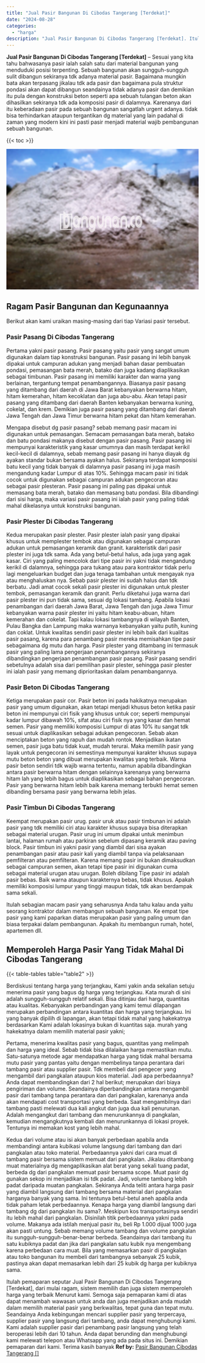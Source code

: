 ```yaml
---
title: "Jual Pasir Bangunan Di Cibodas Tangerang [Terdekat]"
date: "2024-08-28"
categories: 
  - "harga"
description: "Jual Pasir Bangunan Di Cibodas Tangerang [Terdekat]. Itulah pemaparan seputar Jual Pasir Bangunan Di Cibodas Tangerang [Terdekat], dari mulai ragam, sistem..."
---
```


**Jual Pasir Bangunan Di Cibodas Tangerang \[Terdekat\]** – Sesuai yang kita tahu bahwasanya pasir ialah salah satu dari material bangunan yang menduduki posisi terpenting. Sebuah bangunan akan sungguh-sungguh sulit dibangun sekiranya tdk adanya material pasir. Bagaimana mungkin bata akan terpasang jikalau tdk ada pasir dan bagaimana pula struktur pondasi akan dapat dibangun seandainya tidak adanya pasir dan demikian itu pula dengan konstruksi beton seperti apa sebuah tulangan beton akan dihasilkan sekiranya tdk ada komposisi pasir di dalamnya. Karenanya dari itu keberadaan pasir pada sebuah bangunan sangatlah urgent adanya. tidak bisa terhindarkan ataupun tergantikan dg material yang lain padahal di zaman yang modern kini ini pasti pasir menjadi material wajib pembangunan sebuah bangunan.

{{< toc >}}

![Jual Pasir Bangunan Di Cibodas Tangerang [Terdekat]](/images/jual-pasir-bangunan-13.png)

## Ragam Pasir Bangunan dan Kegunaannya

Berikut akan kami uraikan masing-masing dari tiap Variasi pasir tersebut.

### Pasir Pasang Di Cibodas Tangerang

Pertama yakni pasir pasang. Pasir pasang yaitu pasir yang sangat umum digunakan dalam tiap konstruksi bangunan. Pasir pasang ini lebih banyak dipakai untuk campuran adukan yang menjadi bahan dasar pembuatan pondasi, pemasangan bata merah, batako dan juga kadang diaplikasikan sebagai timbunan. Pasir pasang ini memiliki karakter dan warna yang berlainan, tergantung tempat penambangannya. Biasanya pasir pasang yang ditambang dari daerah di Jawa Barat kebanyakan berwarna hitam, hitam kemerahan, hitam kecoklatan dan juga abu-abu. Akan tetapi pasir pasang yang ditambang dari daerah Banten kebanyakan berwarna kuning, cokelat, dan krem. Demikian juga pasir pasang yang ditambang dari daerah Jawa Tengah dan Jawa Timur berwarna hitam pekat dan hitam kemerahan.

Mengapa disebut dg pasir pasang? sebab memang pasir macam ini digunakan untuk pemasangan. Semacam pemasangan bata merah, batako dan batu pondasi makanya disebut dengan pasir pasang. Pasir pasang ini mempunyai karakteristik yang kasar umumnya dan masih terdapat kerikil kecil-kecil di dalamnya, sebab memang pasir pasang ini hanya diayak dg ayakan standar bukan bersama ayakan halus. Sekiranya terdapat komposisi batu kecil yang tidak banyak di dalamnya pasir pasang ini juga masih mengandung kadar Lumpur di atas 10%. Sehingga macam pasir ini tidak cocok untuk digunakan sebagai campuran adukan pengecoran atau sebagai pasir plesteran. Pasir pasang ini paling pas dipakai untuk memasang bata merah, batako dan memasang batu pondasi. Bila dibandingi dari sisi harga, maka variasi pasir pasang ini ialah pasir yang paling tidak mahal dikelasnya untuk konstruksi bangunan.

### Pasir Plester Di Cibodas Tangerang

Kedua merupakan pasir plester. Pasir plester ialah pasir yang dipakai khusus untuk memplester tembok atau digunakan sebagai campuran adukan untuk pemasangan keramik dan granit. karakteristik dari pasir plester ini juga tdk sama. Ada yang betul-betul halus, ada juga yang agak kasar. Ciri yang paling mencolok dari tipe pasir ini yakni tidak mengandung kerikil di dalamnya, sehingga para tukang atau para kontraktor tidak perlu lagi mengeluarkan budget dan juga tenaga tambahan untuk mengayak nya atau menghaluskan nya. Sebab pasir plester ini sudah halus dan tdk berbatu. Jadi amat cocok sekali pasir plester ini digunakan untuk plester tembok, pemasangan keramik dan granit. Perlu diketahui juga warna dari pasir plester ini pun tidak sama, sesuai dg lokasi tambang. Apabila lokasi penambangan dari daerah Jawa Barat, Jawa Tengah dan juga Jawa Timur kebanyakan warna pasir plester ini yaitu hitam keabu-abuan, hitam kemerahan dan cokelat. Tapi kalau lokasi tambangnya di wilayah Banten, Pulau Bangka dan Lampung maka warnanya kebanyakan yaitu putih, kuning dan coklat. Untuk kwalitas sendiri pasir plester ini lebih baik dari kualitas pasir pasang, karena para penambang pasir mereka memisahkan tipe pasir sebagaimana dg mutu dan harga. Pasir plester yang ditambang ini termasuk pasir yang paling lama pengerjaan penambangannya sekiranya dibandingkan pengerjaan penambangan pasir pasang. Pasir pasang sendiri sebetulnya adalah sisa dari pemilihan pasir plester, sehingga pasir plester ini ialah pasir yang memang diprioritaskan dalam penambangannya.

### Pasir Beton Di Cibodas Tangerang

Ketiga merupakan pasir cor. Pasir beton ini pada hakikatnya merupakan pasir yang umum digunakan, akan tetapi menjadi khusus beton ketika pasir beton ini mempunyai ciri fisik yang khusus untuk cor; seperti mempunyai kadar lumpur dibawah 10%, sifat atau ciri fisik nya yang kasar dan hemat semen. Pasir yang memiliki komposisi Lumpur di atas 10% itu sangat tdk sesuai untuk diaplikasikan sebagai adukan pengecoran. Sebab akan menciptakan beton yang rapuh dan mudah rontok. Menjadikan ikatan semen, pasir juga batu tidak kuat, mudah terurai. Maka memilih pasir yang layak untuk pengecoran ini semestinya mempunyai karakter khusus supaya mutu beton beton yang dibuat merupakan kwalitas yang terbaik. Warna pasir beton sendiri tdk wajib warna tertentu, namun apabila dibandingkan antara pasir berwarna hitam dengan selainnya karenanya yang berwarna hitam lah yang lebih bagus untuk diaplikasikan sebagai bahan pengecoran. Pasir yang berwarna hitam lebih baik karena memang terbukti hemat semen dibanding bersama pasir yang berwarna lebih jelas.

### Pasir Timbun Di Cibodas Tangerang

Keempat merupakan pasir urug. pasir uruk atau pasir timbunan ini adalah pasir yang tdk memiliki ciri atau karakter khusus supaya bisa diterapkan sebagai material urugan. Pasir urug ini umum dipakai untuk menimbun lantai, halaman rumah atau parkiran sebelum dipasang keramik atau paving block. Pasir timbun ini yakni pasir yang diambil dari sisa ayakan penambangan pasir atau pasir kali yang diambil tanpa via pelaksanaan pemfilteran atau pemfilteran. Karena memang pasir ini bukan dimaksudkan sebagai campuran semen, akan tetapi tipe pasir ini digunakan cuma sebagai material urugan atau urugan. Boleh dibilang Tipe pasir ini adalah pasir bebas. Baik warna ataupun karakternya bebas, tidak khusus. Apakah memiliki komposisi lumpur yang tinggi maupun tidak, tdk akan berdampak sama sekali.

Itulah sebagian macam pasir yang seharusnya Anda tahu kalau anda yaitu seorang kontraktor dalam membangun sebuah bangunan. Ke empat tipe pasir yang kami paparkan diatas merupakan pasir yang paling umum dan biasa terpakai dalam pembangunan. Apakah itu membangun rumah, hotel, apartemen dll.

## Memperoleh Harga Pasir Yang Tidak Mahal Di Cibodas Tangerang

{{< table-tables table="table2" >}}

Berdiskusi tentang harga yang terjangkau, Kami yakin anda sekalian setuju menerima pasir yang bagus dg harga yang terjangkau. Kata murah di sini adalah sungguh-sungguh relatif sekali. Bisa ditinjau dari harga, quantitas atau kualitas. Kebanyakan perbandingan yang kami temui dilapangan merupakan perbandingan antara kuantitas dan harga yang terjangkau. Ini yang banyak dipilih di lapangan, akan tetapi tidak mahal yang hakekatnya berdasarkan Kami adalah lokasinya bukan di kuantitas saja. murah yang hakekatnya dalam memilih material pasir yakni;

Pertama, menerima kwalitas pasir yang bagus, quantitas yang melimpah dan harga yang ideal. Sebab tidak bisa dilalaikan harga memastikan mutu. Satu-satunya metode agar mendapatkan harga yang tidak mahal bersama mutu pasir yang pantas yaitu dengan membelinya tanpa perantara dari tambang pasir atau supplier pasir. Tdk membeli dari pengecer yang mengambil dari pangkalan ataupun kios material. Jadi apa perbedaannya? Anda dapat membandingkan dari 2 hal berikut; merupakan dari biaya pengiriman dan volume. Seandainya diperbandingkan antara mengambil pasir dari tambang tanpa perantara dan dari pangkalan, karenanya anda akan mendapati cost transportasi yang berbeda. Saat mengambilnya dari tambang pasti melewati dua kali angkut dan juga dua kali penurunan. Adalah mengangkut dari tambang dan menurunkannya di pangkalan, kemudian mengangkutnya kembali dan menurunkannya di lokasi proyek. Tentunya ini memakan kost yang lebih mahal.

Kedua dari volume atau isi akan banyak perbedaan apabila anda membandingi antara kubikasi volume langsung dari tambang dan dari pangkalan atau toko material. Perbedaannya yakni dari cara muat di tambang pasir bersama sistem memuat dari pangkalan. Jikalau ditambang muat materialnya dg mengaplikasikan alat berat yang sekali tuang padat, berbeda dg dari pangkalan memuat pasir bersama scope. Muat pasir dg gunakan sekop ini menjadikan isi tdk padat. Jadi, volume tambang lebih padat daripada muatan pangkalan. Sekiranya Anda teliti antara harga pasir yang diambil langsung dari tambang bersama material dari pangkalan harganya banyak yang sama. Ini tentunya betul-betul aneh apabila anda tidak paham letak perbedaannya. Kenapa harga yang diambil langsung dari tambang dg dari pangkalan itu sama?. Meskipun kos transportasinya sendiri itu lebih mahal dari pangkalan. Disinilah titik perbedaannya yakni pada volume. Makanya ada istilah menjual pasir itu, beli Rp 1.000 dijual 1000 juga akan pasti untung. Sebab memang volume tambang dan volume pangkalan itu sungguh-sungguh-benar-benar berbeda. Seandainya dari tambang itu satu kubiknya padat dan jika dari pangkalan satu kubik nya mengembang karena perbedaan cara muat. Bila yang memasarkan pasir di pangkalan atau toko bangunan itu membeli dari tambangnya sebanyak 25 kubik, pastinya akan dapat memasarkan lebih dari 25 kubik dg harga per kubiknya sama.

Itulah pemaparan seputar Jual Pasir Bangunan Di Cibodas Tangerang \[Terdekat\], dari mulai ragam, sistem memilih dan juga sistem memperoleh harga yang terbaik Menurut kami. Semoga saja pemaparan kami di atas dapat menambah wawasan untuk anda dan juga menjadikan anda mudah dalam memilih material pasir yang berkwalitas, tepat guna dan tepat mutu. Seandainya Anda kebingungan mencari supplier pasir yang terpercaya, supplier pasir yang langsung dari tambang, anda dapat menghubungi kami. Kami adalah supplier pasir dari penambang pasir langsung yang telah beroperasi lebih dari 10 tahun. Anda dapat berunding dan menghubungi kami melewati telepon atau Whatsapp yang ada pada situs ini. Demikian pemaparan dari kami. Terima kasih banyak
**Ref by:** [Pasir Bangunan Cibodas Tangerang []](https://id.wikipedia.org/wiki/Pasir)
